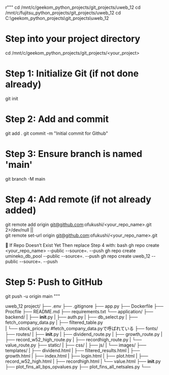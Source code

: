 
r"""
cd /mnt/c/geekom_python_projects/git_projects/uweb_12
cd /mnt/c/fujitsu_python_projects/git_projects/uweb_12
cd C:\geekom_python_projects\git_projects\uweb_12


# Step into your project directory
cd /mnt/c/geekom_python_projects/git_projects/<your_project>

# Step 1: Initialize Git (if not done already)
git init

# Step 2: Add and commit
git add .
git commit -m "Initial commit for Github"

# Step 3: Ensure branch is named 'main'
git branch -M main

# Step 4: Add remote (if not already added)
git remote add origin git@github.com:ofukushi/<your_repo_name>.git 2>/dev/null || \
git remote set-url origin git@github.com:ofukushi/<your_repo_name>.git

🚀 If Repo Doesn’t Exist Yet
Then replace Step 4 with:
bash
gh repo create <your_repo_name> --public --source=. --push
gh repo create umineko_db_pool --public --source=. --push
gh repo create uweb_12 --public --source=. --push

# Step 5: Push to GitHub
git push -u origin main
"""

uweb_12
project/
├── .env
├── .gitignore
├── app.py
├── Dockerfile
├── Procfile
├── README.md
├── requirements.txt
└── application/
       ├── backend/
       |      ├── __init__.py
       |      ├── auth.py
       |      ├── db_select.py
       |      ├── fetch_company_data.py
       |      ├── filtered_table.py     
       |      └── stock_price.py  #fetch_company_data.pyで呼ばれている
       ├── fonts/
       ├── routes/
       |      ├── __init__.py
       |      ├── dividend_route.py
       |      ├── growth_route.py
       |      ├── record_w52_high_route.py
       |      ├── recordhigh_route.py
       |      └── value_route.py
       ├── static/
       |      ├── css/
       |      ├── js/
       |      └── images/
       ├── templates/
       |       ├── dividend.html
       |       ├── filtered_results.html
       |       ├── growth.html
       |       ├── index.html
       |       ├── login.html
       |       ├── plot.html
       |       ├── record_w52_high.html
       |       ├── recordhigh.html
       |       └── value.html
       ├── __init__.py
       ├── plot_fins_all_bps_opvalues.py
       ├── plot_fins_all_netsales.py
       └── 

